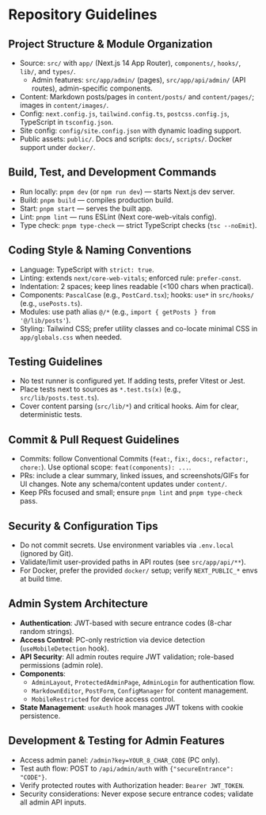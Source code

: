 # Repository Guidelines

## Project Structure & Module Organization
- Source: `src/` with `app/` (Next.js 14 App Router), `components/`, `hooks/`, `lib/`, and `types/`.
  - Admin features: `src/app/admin/` (pages), `src/app/api/admin/` (API routes), admin-specific components.
- Content: Markdown posts/pages in `content/posts/` and `content/pages/`; images in `content/images/`.
- Config: `next.config.js`, `tailwind.config.ts`, `postcss.config.js`, TypeScript in `tsconfig.json`.
- Site config: `config/site.config.json` with dynamic loading support.
- Public assets: `public/`. Docs and scripts: `docs/`, `scripts/`. Docker support under `docker/`.

## Build, Test, and Development Commands
- Run locally: `pnpm dev` (or `npm run dev`) — starts Next.js dev server.
- Build: `pnpm build` — compiles production build.
- Start: `pnpm start` — serves the built app.
- Lint: `pnpm lint` — runs ESLint (Next core-web-vitals config).
- Type check: `pnpm type-check` — strict TypeScript checks (`tsc --noEmit`).

## Coding Style & Naming Conventions
- Language: TypeScript with `strict: true`.
- Linting: extends `next/core-web-vitals`; enforced rule: `prefer-const`.
- Indentation: 2 spaces; keep lines readable (<100 chars when practical).
- Components: `PascalCase` (e.g., `PostCard.tsx`); hooks: `use*` in `src/hooks/` (e.g., `usePosts.ts`).
- Modules: use path alias `@/*` (e.g., `import { getPosts } from '@/lib/posts'`).
- Styling: Tailwind CSS; prefer utility classes and co-locate minimal CSS in `app/globals.css` when needed.

## Testing Guidelines
- No test runner is configured yet. If adding tests, prefer Vitest or Jest.
- Place tests next to sources as `*.test.ts(x)` (e.g., `src/lib/posts.test.ts`).
- Cover content parsing (`src/lib/*`) and critical hooks. Aim for clear, deterministic tests.

## Commit & Pull Request Guidelines
- Commits: follow Conventional Commits (`feat:`, `fix:`, `docs:`, `refactor:`, `chore:`). Use optional scope: `feat(components): ...`.
- PRs: include a clear summary, linked issues, and screenshots/GIFs for UI changes. Note any schema/content updates under `content/`.
- Keep PRs focused and small; ensure `pnpm lint` and `pnpm type-check` pass.

## Security & Configuration Tips
- Do not commit secrets. Use environment variables via `.env.local` (ignored by Git).
- Validate/limit user-provided paths in API routes (see `src/app/api/**`).
- For Docker, prefer the provided `docker/` setup; verify `NEXT_PUBLIC_*` envs at build time.

## Admin System Architecture
- **Authentication**: JWT-based with secure entrance codes (8-char random strings).
- **Access Control**: PC-only restriction via device detection (`useMobileDetection` hook).
- **API Security**: All admin routes require JWT validation; role-based permissions (admin role).
- **Components**: 
  - `AdminLayout`, `ProtectedAdminPage`, `AdminLogin` for authentication flow.
  - `MarkdownEditor`, `PostForm`, `ConfigManager` for content management.
  - `MobileRestricted` for device access control.
- **State Management**: `useAuth` hook manages JWT tokens with cookie persistence.

## Development & Testing for Admin Features
- Access admin panel: `/admin?key=YOUR_8_CHAR_CODE` (PC only).
- Test auth flow: POST to `/api/admin/auth` with `{"secureEntrance": "CODE"}`.
- Verify protected routes with Authorization header: `Bearer JWT_TOKEN`.
- Security considerations: Never expose secure entrance codes; validate all admin API inputs.

